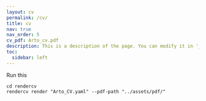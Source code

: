 ```yaml
---
layout: cv
permalink: /cv/
title: cv
nav: true
nav_order: 5
cv_pdf: Arto_cv.pdf
description: This is a description of the page. You can modify it in '_pages/cv.md'. You can also change or remove the top pdf download button.
toc:
  sidebar: left
---
```


Run this 
```
cd rendercv
rendercv render "Arto_CV.yaml" --pdf-path "../assets/pdf/"
```